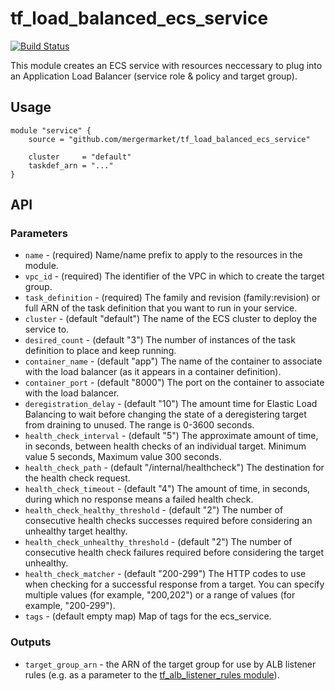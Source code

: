 # tf\_load\_balanced\_ecs\_service

[![Build Status](https://travis-ci.org/mergermarket/tf_load_balanced_ecs_service.svg?branch=master)](https://travis-ci.org/mergermarket/tf_load_balanced_ecs_service)

This module creates an ECS service with resources neccessary to plug into an Application Load Balancer (service role & policy and target group).

## Usage

    module "service" {
        source = "github.com/mergermarket/tf_load_balanced_ecs_service"
        
        cluster     = "default"
        taskdef_arn = "..."
    }

## API

### Parameters

* `name` - (required) Name/name prefix to apply to the resources in the module.
* `vpc_id` - (required) The identifier of the VPC in which to create the target group.
* `task_definition` - (required) The family and revision (family:revision) or full ARN of the task definition that you want to run in your service.
* `cluster` - (default "default") The name of the ECS cluster to deploy the service to. 
* `desired_count` - (default "3") The number of instances of the task definition to place and keep running.
* `container_name` - (default "app") The name of the container to associate with the load balancer (as it appears in a container definition). 
* `container_port` - (default "8000") The port on the container to associate with the load balancer. 
* `deregistration_delay` - (default "10") The amount time for Elastic Load Balancing to wait before changing the state of a deregistering target from draining to unused. The range is 0-3600 seconds.
* `health_check_interval` - (default "5") The approximate amount of time, in seconds, between health checks of an individual target. Minimum value 5 seconds, Maximum value 300 seconds.
* `health_check_path` - (default "/internal/healthcheck") The destination for the health check request. 
* `health_check_timeout` - (default "4") The amount of time, in seconds, during which no response means a failed health check.
* `health_check_healthy_threshold` - (default "2") The number of consecutive health checks successes required before considering an unhealthy target healthy.
* `health_check_unhealthy_threshold` - (default "2") The number of consecutive health check failures required before considering the target unhealthy.
* `health_check_matcher` - (default "200-299") The HTTP codes to use when checking for a successful response from a target. You can specify multiple values (for example, "200,202") or a range of values (for example, "200-299").
* `tags` - (default empty map) Map of tags for the ecs_service.

### Outputs

* `target_group_arn` - the ARN of the target group for use by ALB listener rules (e.g. as a parameter to the [tf_alb_listener_rules module](https://github.com/mergermarket/tf_alb_listener_rules)).
